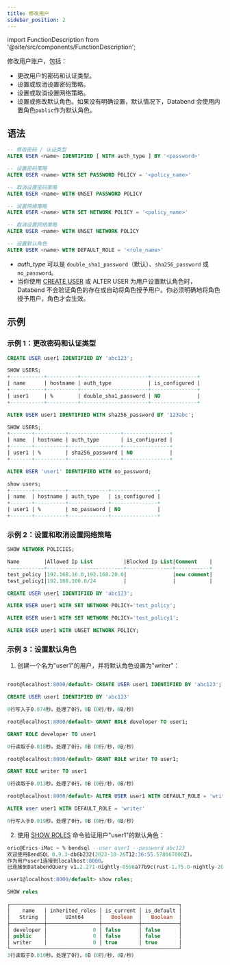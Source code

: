 ```yaml
---
title: 修改用户
sidebar_position: 2
---
```


import FunctionDescription from '@site/src/components/FunctionDescription';

<FunctionDescription description="引入或更新于：v1.2.283"/>

修改用户账户，包括：

- 更改用户的密码和认证类型。
- 设置或取消设置密码策略。
- 设置或取消设置网络策略。
- 设置或修改默认角色。如果没有明确设置，默认情况下，Databend 会使用内置角色`public`作为默认角色。

## 语法

```sql
-- 修改密码 / 认证类型
ALTER USER <name> IDENTIFIED [ WITH auth_type ] BY '<password>'

-- 设置密码策略
ALTER USER <name> WITH SET PASSWORD POLICY = '<policy_name>'

-- 取消设置密码策略
ALTER USER <name> WITH UNSET PASSWORD POLICY

-- 设置网络策略
ALTER USER <name> WITH SET NETWORK POLICY = '<policy_name>'

-- 取消设置网络策略
ALTER USER <name> WITH UNSET NETWORK POLICY

-- 设置默认角色
ALTER USER <name> WITH DEFAULT_ROLE = '<role_name>'
```

- _auth_type_ 可以是 `double_sha1_password`（默认）、`sha256_password` 或 `no_password`。
- 当你使用 [CREATE USER](01-user-create-user.md) 或 ALTER USER 为用户设置默认角色时，Databend 不会验证角色的存在或自动将角色授予用户。你必须明确地将角色授予用户，角色才会生效。

## 示例

### 示例 1：更改密码和认证类型

```sql
CREATE USER user1 IDENTIFIED BY 'abc123';

SHOW USERS;
+-----------+----------+----------------------+---------------+
| name      | hostname | auth_type            | is_configured |
+-----------+----------+----------------------+---------------+
| user1     | %        | double_sha1_password | NO            |
+-----------+----------+----------------------+---------------+

ALTER USER user1 IDENTIFIED WITH sha256_password BY '123abc';

SHOW USERS;
+-------+----------+-----------------+---------------+
| name  | hostname | auth_type       | is_configured |
+-------+----------+-----------------+---------------+
| user1 | %        | sha256_password | NO            |
+-------+----------+-----------------+---------------+

ALTER USER 'user1' IDENTIFIED WITH no_password;

show users;
+-------+----------+-------------+---------------+
| name  | hostname | auth_type   | is_configured |
+-------+----------+-------------+---------------+
| user1 | %        | no_password | NO            |
+-------+----------+-------------+---------------+
```

### 示例 2：设置和取消设置网络策略

```sql
SHOW NETWORK POLICIES;

Name        |Allowed Ip List          |Blocked Ip List|Comment    |
------------+-------------------------+---------------+-----------+
test_policy |192.168.10.0,192.168.20.0|               |new comment|
test_policy1|192.168.100.0/24         |               |           |

CREATE USER user1 IDENTIFIED BY 'abc123';

ALTER USER user1 WITH SET NETWORK POLICY='test_policy';

ALTER USER user1 WITH SET NETWORK POLICY='test_policy1';

ALTER USER user1 WITH UNSET NETWORK POLICY;
```

### 示例 3：设置默认角色

1. 创建一个名为"user1"的用户，并将默认角色设置为"writer"：

```sql title='以用户 "root" 连接:'

root@localhost:8000/default> CREATE USER user1 IDENTIFIED BY 'abc123';

CREATE USER user1 IDENTIFIED BY 'abc123'

0行写入于0.074秒。处理了0行，0B（0行/秒，0B/秒）

root@localhost:8000/default> GRANT ROLE developer TO user1;

GRANT ROLE developer TO user1

0行读取于0.018秒。处理了0行，0B（0行/秒，0B/秒）

root@localhost:8000/default> GRANT ROLE writer TO user1;

GRANT ROLE writer TO user1

0行读取于0.013秒。处理了0行，0B（0行/秒，0B/秒）

root@localhost:8000/default> ALTER USER user1 WITH DEFAULT_ROLE = 'writer';

ALTER user user1 WITH DEFAULT_ROLE = 'writer'

0行写入于0.019秒。处理了0行，0B（0行/秒，0B/秒）
```

2. 使用 [SHOW ROLES](04-user-show-roles.md) 命令验证用户"user1"的默认角色：

```sql title='以用户 "user1" 连接:'
eric@Erics-iMac ~ % bendsql --user user1 --password abc123
欢迎使用BendSQL 0.9.3-db6b232(2023-10-26T12:36:55.578667000Z)。
作为用户user1连接到localhost:8000。
已连接到DatabendQuery v1.2.271-nightly-0598a77b9c(rust-1.75.0-nightly-2023-12-26T11:29:04.266265000Z)

user1@localhost:8000/default> show roles;

SHOW roles

┌───────────────────────────────────────────────────────┐
│    name   │ inherited_roles │ is_current │ is_default │
│   String  │      UInt64     │   Boolean  │   Boolean  │
├───────────┼─────────────────┼────────────┼────────────┤
│ developer │               0 │ false      │ false      │
│ public    │               0 │ false      │ false      │
│ writer    │               0 │ true       │ true       │
└───────────────────────────────────────────────────────┘
3行读取于0.010秒。处理了0行，0B（0行/秒，0B/秒）
```
